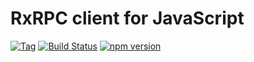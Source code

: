 # RxRPC client for JavaScript

[![Tag](https://img.shields.io/github/tag/slim-gears/rxrpc-js.svg)](https://github.com/slim-gears/rxrpc-js)
[![Build Status](https://travis-ci.org/slim-gears/rxrpc-js.svg?branch=master)](https://travis-ci.org/slim-gears/rxrpc-js)
[![npm version](https://badge.fury.io/js/rxrpc-js.svg)](https://badge.fury.io/js/rxrpc-js)

